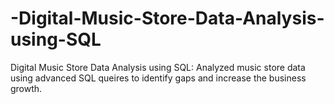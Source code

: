 # -Digital-Music-Store-Data-Analysis-using-SQL
 Digital Music Store Data Analysis using SQL: Analyzed music store data using advanced SQL queires to identify gaps and increase the business growth.
